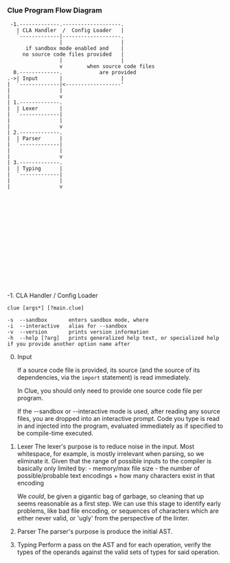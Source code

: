
### Clue Program Flow Diagram

```
 -1.-------------.-------------------.
   | CLA Handler  /  Config Loader   |
   `-------------|-------------------.
                 |                   |
      if sandbox mode enabled and    |
     no source code files provided   |
                 |                   |
                 v        when source code files
  0.-------------.            are provided
.->| Input       |                   |
|  `-------------|<------------------'
|                |
|                v
| 1.-------------.
|  | Lexer       |
|  `-------------|
|                |
|                v
| 2.-------------.
|  | Parser      |
|  `-------------|
|                |
|                v
| 3.-------------.
|  | Typing      |
|  `-------------|
|                |
|                v

















```

-1. CLA Handler / Config Loader

    clue [args*] [?main.clue]

    -s  --sandbox       enters sandbox mode, where
    -i  --interactive   alias for --sandbox
    -v  --version       prints version information
    -h  --help [?arg]   prints generalized help text, or specialized help if you provide another option name after


0. Input

    If a source code file is provided, its source (and the source of its dependencies, via the `import` statement) is read immediately.

    In Clue, you should only need to provide one source code file per program.

    If the --sandbox or --interactive mode is used, after reading any source files, you are dropped into an interactive prompt. Code you type is read in and injected into the program, evaluated immediately as if specified to be compile-time executed.


1. Lexer
    The lexer's purpose is to reduce noise in the input. Most whitespace, for example, is mostly irrelevant when parsing, so we eliminate it.
    Given that the range of possible inputs to the compiler is basically only limited by:
        - memory/max file size
        - the number of possible/probable text encodings + how many characters exist in that encoding

    We *could*, be given a gigantic bag of garbage, so cleaning that up seems reasonable as a first step.
    We can use this stage to identify early problems, like bad file encoding, or sequences of characters which are either never valid,
    or 'ugly' from the perspective of the linter.

2. Parser
    The parser's purpose is produce the initial AST.

3. Typing
    Perform a pass on the AST and for each operation, verify the types of the operands against the valid sets of types for said operation.

